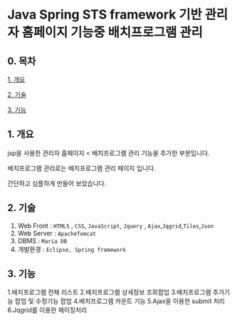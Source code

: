 
# Java Spring STS framework 기반 관리자 홈페이지 기능중 배치프로그램 관리 

## 0. 목차

[1. 개요](#1-개요)

[2. 기술](#2-기술)

[3. 기능](#7-기능)


## 1. 개요
jsp을 사용한 관리자 홈페이지 < 배치프로그램 관리 기능을 추가한 부분입니다.

배치프로그램 관리로는 배치프로그램 관리 페이지 입니다. 

간단하고 심플하게 만들어 보았습니다. 

## 2. 기술
1. Web Front : `HTML5` , `CSS`, `JavaScript`, `Jquery` , `Ajax`,`Jqgrid`,`Tiles`,`Json`
2. Web Server : `ApacheTomcat`
3. DBMS : `Maria DB`
4. 개발환경 : `Eclipse, Spring framework`


## 3. 기능
1.배치프로그램 전체 리스트
2.배치프로그램 상세정보 조회팝업
3.배치프로그램 추가기능 팝업 및 수정기능 팝업
4.배치프로그램 카운트 기능
5.Ajax을 이용한 submit 처리
6.Jqgrid를 이용한 페이징처리

